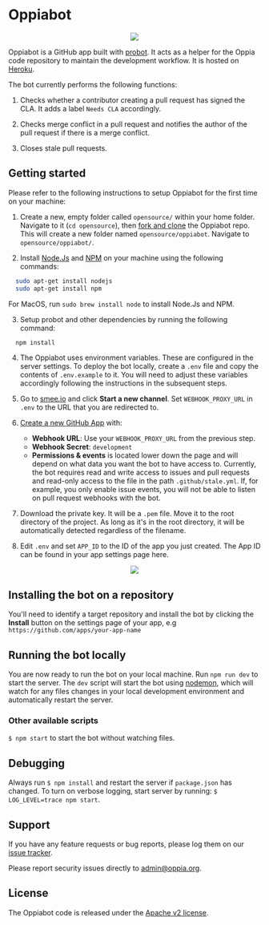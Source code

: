 # Oppiabot

<p align="center">
    <img src="images/oppiabot-display-image.png">
</p>

Oppiabot is a GitHub app built with [probot](https://github.com/probot/probot). It acts as a helper for the Oppia code repository to maintain the development workflow. It is hosted on [Heroku](https://www.heroku.com/).

The bot currently performs the following functions:

1. Checks whether a contributor creating a pull request has signed the CLA. It adds a label `Needs CLA` accordingly.

2. Checks merge conflict in a pull request and notifies the author of the pull request if there is a merge conflict.

3. Closes stale pull requests.


## Getting started

Please refer to the following instructions to setup Oppiabot for the first time on your machine:

1. Create a new, empty folder called `opensource/` within your home folder. Navigate to it (`cd opensource`), then [fork and clone](https://help.github.com/articles/fork-a-repo/) the Oppiabot repo. This will create a new folder named `opensource/oppiabot`. Navigate to `opensource/oppiabot/`.

2. Install [Node.Js](https://nodejs.org/) and [NPM](https://www.npmjs.com/) on your machine using the following commands:

  ```bash
    sudo apt-get install nodejs
    sudo apt-get install npm
  ```
  For MacOS, run `sudo brew install node` to install Node.Js and NPM.

3. Setup probot and other dependencies by running the following command:
  ```bash
    npm install
  ```

4. The Oppiabot uses environment variables. These are configured in the server settings. To deploy the bot locally, create a `.env` file and copy the contents of `.env.example` to it. You will need to adjust these variables accordingly following the instructions in the subsequent steps.

5. Go to [smee.io](https://smee.io/) and click **Start a new channel**. Set `WEBHOOK_PROXY_URL` in `.env` to the URL that you are redirected to.

6. [Create a new GitHub App](https://github.com/settings/apps/new) with:
    * **Webhook URL**: Use your `WEBHOOK_PROXY_URL` from the previous step.
    * **Webhook Secret**: `development`
    * **Permissions & events** is located lower down the page and will depend on what data you want the bot to have access to. Currently, the bot requires read and write access to issues and pull requests and read-only access to the file in the path `.github/stale.yml`.
    If, for example, you only enable issue events, you will not be able to listen on pull request webhooks with the bot.

7. Download the private key. It will be a `.pem` file. Move it to the root directory of the project. As long as it's in the root directory, it will be automatically detected regardless of the filename.

8. Edit `.env` and set `APP_ID` to the ID of the app you just created. The App ID can be found in your app settings page here.

<p align="center">
    <img src="images/sample-app-id.png">
</p>


## Installing the bot on a repository

You'll need to identify a target repository and install the bot by clicking the **Install** button on the settings page of your app, e.g `https://github.com/apps/your-app-name`


## Running the bot locally

You are now ready to run the bot on your local machine. Run `npm run dev` to start the server.
The `dev` script will start the bot using [nodemon](https://github.com/remy/nodemon#nodemon), which will watch for any files changes in your local development environment and automatically restart the server.

### Other available scripts

`$ npm start` to start the bot without watching files.


## Debugging
Always run `$ npm install` and restart the server if `package.json` has changed.
To turn on verbose logging, start server by running: `$ LOG_LEVEL=trace npm start`.


## Support

If you have any feature requests or bug reports, please log them on our [issue tracker](https://github.com/oppia/oppiabot/issues/new?title=Describe%20your%20feature%20request%20or%20bug%20report%20succinctly&body=If%20you%27d%20like%20to%20propose%20a%20feature,%20describe%20what%20you%27d%20like%20to%20see.%20Mockups%20would%20be%20great!%0A%0AIf%20you%27re%20reporting%20a%20bug,%20please%20be%20sure%20to%20include%20the%20expected%20behaviour,%20the%20observed%20behaviour,%20and%20steps%20to%20reproduce%20the%20problem.%20Console%20copy-pastes%20and%20any%20background%20on%20the%20environment%20would%20also%20be%20helpful.%0A%0AIf%20the%20issue%20you%27re%20facing%20is%20probot-specific,%20it%20should%20be%20logged%20to%20the%20probot%20repository.%0A%0AThanks!).

Please report security issues directly to admin@oppia.org.

## License

The Oppiabot code is released under the [Apache v2 license](https://github.com/oppia/oppiabot/blob/master/LICENSE).
